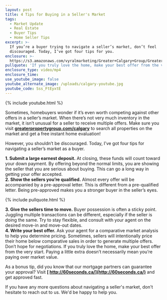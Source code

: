 ```yaml
---
layout: post
title: 4 Tips for Buying in a Seller's Market
tags:
  - Market Update
  - Real Estate
  - Buyer Tips
  - Home Seller Tips
excerpt: >-
  If you’re a buyer trying to navigate a seller’s market, don’t feel
  discouraged. Today, I’ve got four tips for you.
enclosure: >-
  https://s3.amazonaws.com/vyralmarketing/Greater+Calgary+Group/Greater+Property+Group+Calgary-+4+Tips+for+Buying+in+a+Seller%2527s+Market.mp4
pullquote: 'If you truly love the home, make your best offer from the very start.'
enclosure_type: video/mp4
enclosure_time:
use_youtube_image: false
youtube_alternate_image: /uploads/calgary-youtube.jpg
youtube_code: Sss_FtEyxtE
---
```



{% include youtube.html %}

Sometimes, homebuyers wonder if it’s even worth competing against other offers in a seller’s market. When there’s not very much inventory in the market, it isn’t unusual for a seller to receive multiple offers. Make sure you visit **[greaterpropertygroup.com/calgary](http://www.greaterpropertygroup.com/calgary)** to search all properties on the market and get a free instant home evaluation!

However, you shouldn’t be discouraged. Today, I’ve got four tips for navigating a seller’s market as a buyer.

**1. Submit a large earnest deposit.** At closing, these funds will count toward your down payment. By offering beyond the normal limits, you are showing the seller that you are serious about buying. This can go a long way in getting your offer accepted.<br>**2. Show the sellers you’re qualified.** Almost every offer will be accompanied by a pre-approval letter. This is different from a pre-qualified letter. Being pre-approved makes you a stronger buyer in the seller’s eyes.

{% include pullquote.html %}

**3. Give the sellers time to move.** Buyer possession is often a sticky point. Juggling multiple transactions can be different, especially if the seller is doing the same. Try to stay flexible, and consult with your agent on the desired move-in and move-out dates.<br>**4. Write your best offer.** Ask your agent for a comparative market analysis to help you determine pricing. Sometimes, sellers will intentionally price their home below comparative sales in order to generate multiple offers. Don’t hope for negotiations. If you truly love the home, make your best offer from the very start. Paying a little extra doesn’t necessarily mean you’re paying over market value.

As a bonus tip, did you know that our mortgage partners can guarantee your approval? Visit **[ http://60seconds.ca/](http://60seconds.ca/)** and get approved fast.

If you have any more questions about navigating a seller's market, don't hesitate to reach out to us. We'd be happy to help you.
